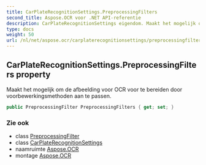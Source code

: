 ```yaml
---
title: CarPlateRecognitionSettings.PreprocessingFilters
second_title: Aspose.OCR voor .NET API-referentie
description: CarPlateRecognitionSettings eigendom. Maakt het mogelijk om de afbeelding voor OCR voor te bereiden door voorbewerkingsmethoden aan te passen.
type: docs
weight: 50
url: /nl/net/aspose.ocr/carplaterecognitionsettings/preprocessingfilters/
---
```

## CarPlateRecognitionSettings.PreprocessingFilters property

Maakt het mogelijk om de afbeelding voor OCR voor te bereiden door voorbewerkingsmethoden aan te passen.

```csharp
public PreprocessingFilter PreprocessingFilters { get; set; }
```

### Zie ook

* class [PreprocessingFilter](../../../aspose.ocr.models.preprocessingfilters/preprocessingfilter/)
* class [CarPlateRecognitionSettings](../)
* naamruimte [Aspose.OCR](../../carplaterecognitionsettings/)
* montage [Aspose.OCR](../../../)


